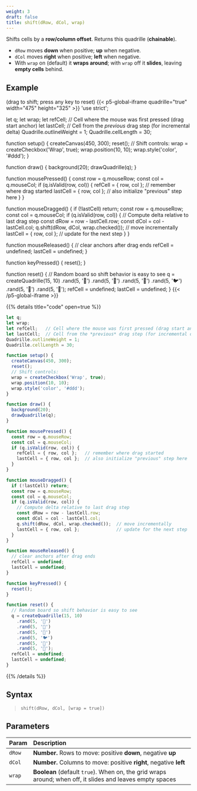 ```yaml
---
weight: 3
draft: false
title: shift(dRow, dCol, wrap)
---
```


Shifts cells by a **row/column offset**. Returns this quadrille (**chainable**).

* `dRow` moves **down** when positive; **up** when negative.
* `dCol` moves **right** when positive; **left** when negative.
* With `wrap` on (default) it **wraps around**; with `wrap` off it **slides**, leaving **empty cells** behind.

## Example

(drag to shift; press any key to reset)
{{< p5-global-iframe quadrille="true" width="475" height="325" >}}
'use strict';

let q;
let wrap;
let refCell;   // Cell where the mouse was first pressed (drag start anchor)
let lastCell;  // Cell from the *previous* drag step (for incremental delta)
Quadrille.outlineWeight = 1;
Quadrille.cellLength = 30;

function setup() {
  createCanvas(450, 300);
  reset();
  // Shift controls:
  wrap = createCheckbox('Wrap', true);
  wrap.position(10, 10);
  wrap.style('color', '#ddd');
}

function draw() {
  background(20);
  drawQuadrille(q);
}

function mousePressed() {
  const row = q.mouseRow;
  const col = q.mouseCol;
  if (q.isValid(row, col)) {
    refCell = { row, col };   // remember where drag started
    lastCell = { row, col };  // also initialize "previous" step here
  }
}

function mouseDragged() {
  if (!lastCell) return;
  const row = q.mouseRow;
  const col = q.mouseCol;
  if (q.isValid(row, col)) {
    // Compute delta relative to last drag step
    const dRow = row - lastCell.row;
    const dCol = col - lastCell.col;
    q.shift(dRow, dCol, wrap.checked());  // move incrementally
    lastCell = { row, col };              // update for the next step
  }
}

function mouseReleased() {
  // clear anchors after drag ends
  refCell = undefined;
  lastCell = undefined;
}

function keyPressed() {
  reset();
}

function reset() {
  // Random board so shift behavior is easy to see
  q = createQuadrille(15, 10)
    .rand(5, '🐲')
    .rand(5, '🦑')
    .rand(5, '🦜')
    .rand(5, '🐦')
    .rand(5, '🐞')
    .rand(5, '🍄');
  refCell = undefined;
  lastCell = undefined;
}
{{< /p5-global-iframe >}}

{{% details title="code" open=true %}}
```js
let q;
let wrap;
let refCell;   // Cell where the mouse was first pressed (drag start anchor)
let lastCell;  // Cell from the *previous* drag step (for incremental delta)
Quadrille.outlineWeight = 1;
Quadrille.cellLength = 30;

function setup() {
  createCanvas(450, 300);
  reset();
  // Shift controls:
  wrap = createCheckbox('Wrap', true);
  wrap.position(10, 10);
  wrap.style('color', '#ddd');
}

function draw() {
  background(20);
  drawQuadrille(q);
}

function mousePressed() {
  const row = q.mouseRow;
  const col = q.mouseCol;
  if (q.isValid(row, col)) {
    refCell = { row, col };   // remember where drag started
    lastCell = { row, col };  // also initialize "previous" step here
  }
}

function mouseDragged() {
  if (!lastCell) return;
  const row = q.mouseRow;
  const col = q.mouseCol;
  if (q.isValid(row, col)) {
    // Compute delta relative to last drag step
    const dRow = row - lastCell.row;
    const dCol = col - lastCell.col;
    q.shift(dRow, dCol, wrap.checked());  // move incrementally
    lastCell = { row, col };              // update for the next step
  }
}

function mouseReleased() {
  // clear anchors after drag ends
  refCell = undefined;
  lastCell = undefined;
}

function keyPressed() {
  reset();
}

function reset() {
  // Random board so shift behavior is easy to see
  q = createQuadrille(15, 10)
    .rand(5, '🐲')
    .rand(5, '🦑')
    .rand(5, '🦜')
    .rand(5, '🐦')
    .rand(5, '🐞')
    .rand(5, '🍄');
  refCell = undefined;
  lastCell = undefined;
}
```
{{% /details %}}

## Syntax

> `shift(dRow, dCol, [wrap = true])`

## Parameters

| Param  | Description                                                                                               |
| :----- | :-------------------------------------------------------------------------------------------------------- |
| `dRow` | **Number.** Rows to move: positive **down**, negative **up**                                              |
| `dCol` | **Number.** Columns to move: positive **right**, negative **left**                                        |
| `wrap` | **Boolean** (default `true`). When on, the grid wraps around; when off, it slides and leaves empty spaces |